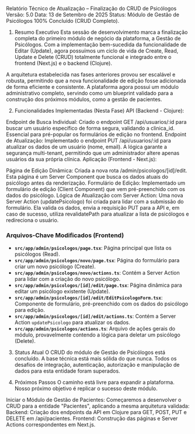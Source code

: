 Relatório Técnico de Atualização – Finalização do CRUD de Psicólogos
Versão: 5.0 Data: 13 de Setembro de 2025 Status: Módulo de Gestão de Psicólogos 100% Concluído (CRUD Completo).

1. Resumo Executivo
Esta sessão de desenvolvimento marca a finalização completa do primeiro módulo de negócio da plataforma, a Gestão de Psicólogos. Com a implementação bem-sucedida da funcionalidade de Editar (Update), agora possuímos um ciclo de vida de Create, Read, Update e Delete (CRUD) totalmente funcional e integrado entre o frontend (Next.js) e o backend (Clojure).

A arquitetura estabelecida nas fases anteriores provou ser escalável e robusta, permitindo que a nova funcionalidade de edição fosse adicionada de forma eficiente e consistente. A plataforma agora possui um módulo administrativo completo, servindo como um blueprint validado para a construção dos próximos módulos, como a gestão de pacientes.

2. Funcionalidades Implementadas (Nesta Fase)
API (Backend - Clojure):

Endpoint de Busca Individual: Criado o endpoint GET /api/usuarios/:id para buscar um usuário específico de forma segura, validando a clinica_id. Essencial para pré-popular os formulários de edição no frontend.
Endpoint de Atualização: Implementado o endpoint PUT /api/usuarios/:id para atualizar os dados de um usuário (nome, email). A lógica garante a segurança multi-tenant, permitindo que um administrador altere apenas usuários da sua própria clínica.
Aplicação (Frontend - Next.js):

Página de Edição Dinâmica: Criada a nova rota /admin/psicologos/[id]/edit. Esta página é um Server Component que busca os dados atuais do psicólogo antes da renderização.
Formulário de Edição: Implementado um formulário de edição (Client Component) que vem pré-preenchido com os dados do psicólogo.
Lógica de Atualização com Server Action: Uma nova Server Action (updatePsicologo) foi criada para lidar com a submissão do formulário. Ela valida os dados, envia a requisição PUT para a API e, em caso de sucesso, utiliza revalidatePath para atualizar a lista de psicólogos e redireciona o usuário.

### Arquivos-Chave Modificados (Frontend)
- **`src/app/admin/psicologos/page.tsx`**: Página principal que lista os psicólogos (Read).
- **`src/app/admin/psicologos/novo/page.tsx`**: Página do formulário para criar um novo psicólogo (Create).
- **`src/app/admin/psicologos/novo/actions.ts`**: Contém a Server Action para lidar com a criação do novo psicólogo.
- **`src/app/admin/psicologos/[id]/edit/page.tsx`**: Página dinâmica para editar um psicólogo existente (Update).
- **`src/app/admin/psicologos/[id]/edit/EditPsicologoForm.tsx`**: Componente de formulário, pré-preenchido com os dados do psicólogo para edição.
- **`src/app/admin/psicologos/[id]/edit/actions.ts`**: Contém a Server Action `updatePsicologo` para atualizar os dados.
- **`src/app/admin/psicologos/actions.ts`**: Arquivo de ações gerais do módulo, provavelmente contendo a lógica para deletar um psicólogo (Delete).

3. Status Atual
O CRUD do módulo de Gestão de Psicólogos está concluído. A base técnica está mais sólida do que nunca. Todos os desafios de integração, autenticação, autorização e manipulação de dados para esta entidade foram superados.

4. Próximos Passos
O caminho está livre para expandir a plataforma. Nosso próximo objetivo é replicar o sucesso deste módulo.

Iniciar o Módulo de Gestão de Pacientes: Começaremos a desenvolver o CRUD para a entidade "Pacientes", aplicando a mesma arquitetura validada:
Backend: Criação dos endpoints da API em Clojure para GET, POST, PUT e DELETE em /api/pacientes.
Frontend: Construção das páginas e Server Actions correspondentes em Next.js.
